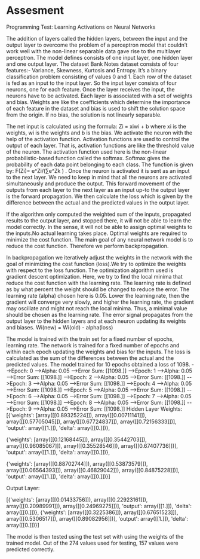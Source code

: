 # Assesment
Programming Test: Learning Activations on Neural Networks

The addition of layers called the hidden layers, between the input and the output layer to overcome the problem of a perceptron model that couldn’t work well with
the non-linear separable data gave rise to the multilayer perceptron. The model defines consists of one input layer, one hidden layer and one output layer. 
The dataset Bank Notes dataset consists of four features:- Variance, Skewness, Kurtosis and Entropy. It’s a binary classification problem consisting of values 0 and 1. Each row of the dataset is fed as an input to the input layer. So the input layer consists of four neurons, one for each feature. Once the layer receives the input, the neurons have to be activated. Each layer is associated with a set of weights and bias. Weights are like the coefficients which determine the importance of each feature in the dataset and bias is used to shift the solution space from the origin. If no bias, the solution is not linearly separable. 

The net input is calculated using the formula: Zi = xiwi + b where xi is the weights, wi is the weights and b is the bias. We activate the neuron with the help of the activation function. Activation functions are used to control the output of each layer. That is, activation functions are like the threshold value of the neuron. The activation function used here is the non-linear probabilistic-based function called the softmax. Softmax gives the probability of each data point belonging to each class. The function is given by: F(Zi)=  e^Zi/(∑e^Zk ) . Once the neuron is activated it is sent as an input to the next layer. We need to keep in mind that all the neurons are activated simultaneously and produce the output.  This forward movement of the outputs from each layer to the next layer as an input up-to the output layer is the forward propagation. We then calculate the loss which is given by the difference between the actual and the predicted values in the output layer.

If the algorithm only computed the weighted sum of the inputs, propagated results to the output layer, and stopped there, it will not be able to learn the model correctly. In the sense, it will not be able to assign optimal weights to the inputs.No actual learning takes place. Optimal weights are required to minimize the cost function. The main goal of any neural network model is to reduce the cost function. Therefore we perform backpropagation.

In backpropagation we iteratively adjust the weights in the network with the goal of minimizing the cost function (loss).We try to optimize the weights with respect to the loss function. The optimization algorithm used is gradient descent optimization. Here, we try to find the local minima that reduce the cost function with the learning rate. The learning rate is defined as by what percent the weight should be changed to reduce the error. The learning rate (alpha) chosen here is 0.05. Lower the learning rate, then the gradient will converge very slowly, and higher the learning rate, the gradient may oscillate and might not reach the local minima. Thus, a minimal value should be chosen as the learning rate. The error signal propagates from the output layer to the hidden layers and at each neuron updating its weights and biases. 
Wi(new) = Wi(old)  - alpha(loss)

The model is trained with the train set for a fixed number of epochs, learning rate. The network is trained for a fixed number of epochs and within each epoch updating the weights and bias for the inputs. The loss is calculated as the sum of the differences between the actual and the predicted values. The model trained for 10 epochs obtained a loss of 1098.
-->Epoch: 0 -->Alpha: 0.05 -->Error Sum: [[1098.]]
-->Epoch: 1 -->Alpha: 0.05 -->Error Sum: [[1098.]]
-->Epoch: 2 -->Alpha: 0.05 -->Error Sum: [[1098.]]
-->Epoch: 3 -->Alpha: 0.05 -->Error Sum: [[1098.]]
-->Epoch: 4 -->Alpha: 0.05 -->Error Sum: [[1098.]]
-->Epoch: 5 -->Alpha: 0.05 -->Error Sum: [[1098.]]
-->Epoch: 6 -->Alpha: 0.05 -->Error Sum: [[1098.]]
-->Epoch: 7 -->Alpha: 0.05 -->Error Sum: [[1098.]]
-->Epoch: 8 -->Alpha: 0.05 -->Error Sum: [[1098.]]
-->Epoch: 9 -->Alpha: 0.05 -->Error Sum: [[1098.]]
Hidden Layer Weights:
[{'weights': [array([[0.89325224]]), array([[0.00711141]]), array([[0.57705045]]), array([[0.67724837]]), array([[0.72156333]])], 'output': array([[1.]]), 'delta': array([[0.]])}, 

{'weights': [array([[0.12168445]]), array([[0.35442703]]), array([[0.96085067]]), array([[0.35528546]]), array([[0.67407736]])], 'output': array([[1.]]), 'delta': array([[0.]])},

 {'weights': [array([[0.88702744]]), array([[0.53873579]]), array([[0.06564393]]), array([[0.46829042]]), array([[0.84875228]])], 'output': array([[1.]]), 'delta': array([[0.]])}]

Output Layer:

 [{'weights': [array([[0.01433756]]), array([[0.22923161]]), array([[0.20989991]]), array([[0.24969275]])], 'output': array([[1.]]), 'delta': array([[0.]])}, 
{'weights': [array([[0.3225386]]), array([[0.67651523]]), array([[0.5306517]]), array([[0.89082956]])], 'output': array([[1.]]), 'delta': array([[0.]])}]

The model is then tested using the test set with using the weights of the trained model. Out of the 274 values used for testing, 157 values were predicted correctly. 




